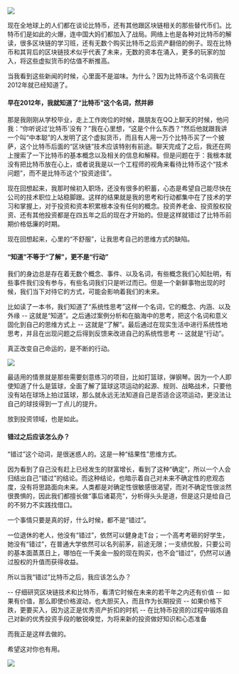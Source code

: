 ![](http://upload-images.jianshu.io/upload_images/6556696-ef239d92538678aa.jpg?imageMogr2/auto-orient/strip%7CimageView2/2/w/600)

现在全地球上的人们都在谈论比特币，还有其他跟区块链相关的那些替代币们。比特币们是如此的火爆，连中国大妈们都加入了战局。网络上也是各种对比特币的解读，很多区块链的学习班，还有无数个购买比特币之后资产翻倍的例子。现在比特币和其背后的区块链技术似乎代表了未来，无数的资本在涌入，更多的玩家的加入，将这些虚拟货币的估值不断推高。

当我看到这些新闻的时候，心里面不是滋味。为什么？因为比特币这个名词我在2012年就已经知道了。

#### 早在2012年，我就知道了“比特币”这个名词，然并卵

那是我刚刚从学校毕业，走上工作岗位的时候，跟朋友在QQ上聊天的时候，他问我：“你听说过‘比特币’没有？”我在心里想，“这是个什么东西？”然后他就跟我讲一个叫“中本聪”的人发明了这个虚拟货币，而且有人用一万个比特币买了一个披萨，这个比特币后面的“区块链”技术应该特别有前途。聊天完成了之后，我还在网上搜索了一下比特币的基本概念以及相关的信息和解释。但是问题在于：我根本就没有把比特币放在心上，或者说我是以一个工程师的视角来看待比特币这个“技术问题”，而不是比特币这个“投资途径”。

现在回想起来，我那时候初入职场，还没有很多的积蓄，心态是希望自己能尽快在公司的技术职位上站稳脚跟。这样的结果就是我的思考和行动都集中在了技术的学习和掌握上，对于投资和资本积累根本没有任何的概念。投资养老金、投资股权投资、还有其他投资都是在四五年之后的现在才开始的。但是这样就错过了比特币前期价格低廉的时期。

现在回想起来，心里的“不舒服”，让我思考自己的思维方式的缺陷。

#### “知道”不等于“了解”，更不是“行动”

我们的身边总是存在着无数个概念、事件、以及名词，有些概念我们心知肚明，有些事件我们没有参与，有些名词我们只是听过而已。但是一个新鲜事物出现的时候，我们当下对待它的方式，可能会影响着我们的未来。

比如读了一本书，我们知道了“系统性思考”这样一个名词，它的概念、内涵、以及外缘 -- 这就是“知道”。之后通过案例分析和在脑海中的思考，把这个名词和意义固化到自己的思维方式上 -- 这就是“了解”。最后通过在现实生活中进行系统性地思考，并且在出现问题之后得到反馈来改进自己的系统性思考 -- 这就是“行动”。

真正改变自己命运的，是不断的行动。

![](http://upload-images.jianshu.io/upload_images/6556696-9c4272465a09c549.jpg?imageMogr2/auto-orient/strip%7CimageView2/2/w/600)

最适用的情景就是那些需要刻意练习的项目，比如打篮球，弹钢琴。因为一个人即使知道了什么是篮球，全面了解了篮球这项运动的起源、规则、战略战术，只要他没有站在球场上拍过篮球，那么就永远无法知道自己是否适合这项运动，更没法让自己的球技得到一丁点儿的提升。

放到投资领域，也是如此。

#### 错过之后应该怎么办？

“错过”这个动词，是很迷惑人的。这是一种“结果性”思维方式。

因为看到了自己没有赶上已经发生的财富增长，看到了这种“确定”，所以一个人会归结出自己“错过”的结论。而这种结论，也暗示着自己对未来不确定性的悲观态度，没有将思路面向未来。人类都是对确定性很敏感很渴望，而对不确定性很淡然很畏惧的，因此我们都擅长做“事后诸葛亮”，分析得头头是道，但是这只是给自己的不努力不实践找借口。

一个事情只要是真的好，什么时候，都不是“错过”。

一位退休的老人，他没有“错过”，依然可以健身走T台；一个高考考砸的好学生，她没有“错过”，在普通大学依然可以名列前茅，前途无限；一支绩优股，只要公司的基本面蒸蒸日上，哪怕在一千美金一股的现在购买，也不会“错过”，仍然可以通过股权的升值而获得收益。

所以当我“错过”比特币之后，我应该怎么办？

-- 仔细研究区块链技术和比特币，看清它时候在未来的若干年之内还有价值
-- 如果有价值，那么即使价格波动，也大胆买入，而且作为长期投资
-- 如果价格下跌，更要买入，因为这正是优秀资产折扣的时机
-- 在比特币投资的过程中锻炼自己对新的优秀投资手段的敏锐嗅觉，为将来新的投资做好知识和心态准备

而我正是这样去做的。

希望这对你也有用。

![](http://upload-images.jianshu.io/upload_images/6556696-ae91407e554617cf.JPG?imageMogr2/auto-orient/strip%7CimageView2/2/w/600)
